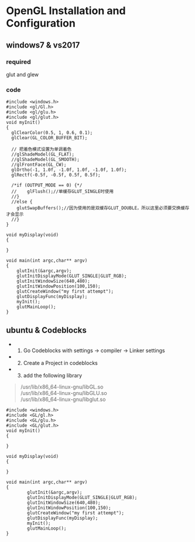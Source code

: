 #  OpenGL Installation and Configuration   
## windows7 & vs2017
### required
glut and glew

### code
```
#include <windows.h>
#include <gl/Gl.h>
#include <gl/glu.h>
#include <gl/glut.h>
void myInit()
{
  glClearColor(0.5, 1, 0.6, 0.1);
  glClear(GL_COLOR_BUFFER_BIT);

  // 把着色模式设置为单调着色
  //glShadeModel(GL_FLAT);
  //glShadeModel(GL_SMOOTH);
  //glFrontFace(GL_CW);
  glOrtho(-1, 1.0f, -1.0f, 1.0f, -1.0f, 1.0f);
  glRectf(-0.5f, -0.5f, 0.5f, 0.5f);

  /*if (OUTPUT_MODE == 0) {*/
  //	glFlush();//单缓存GLUT_SINGLE时使用
  //}
  //else {
	glutSwapBuffers();//因为使用的是双缓存GLUT_DOUBLE，所以这里必须要交换缓存才会显示
  //}
}

void myDisplay(void)
{
  
}
  
void main(int argc,char** argv)
{
	glutInit(&argc,argv);
	glutInitDisplayMode(GLUT_SINGLE|GLUT_RGB);
	glutInitWindowSize(640,480);
	glutInitWindowPosition(100,150);
	glutCreateWindow("my first attempt");
	glutDisplayFunc(myDisplay);
	myInit();
	glutMainLoop();
}
```

## ubuntu & Codeblocks  
* 1. Go Codeblocks with settings -> compiler -> Linker settings
* 2. Create a Project in codeblocks
* 3. add the following library
> /usr/lib/x86_64-linux-gnu/libGL.so  
> /usr/lib/x86_64-linux-gnu/libGLU.so  
> /usr/lib/x86_64-linux-gnu/libglut.so  

``` 
#include <windows.h>
#include <GL/gl.h>
#include <GL/glu.h>
#include <GL/glut.h>
void myInit()
{
  
}
  
void myDisplay(void)
{
  
}
  
void main(int argc,char** argv)
{
        glutInit(&argc,argv);  
        glutInitDisplayMode(GLUT_SINGLE|GLUT_RGB);  
        glutInitWindowSize(640,480);  
        glutInitWindowPosition(100,150);  
        glutCreateWindow("my first attempt");  
        glutDisplayFunc(myDisplay);  
        myInit();  
        glutMainLoop();  
}
```
